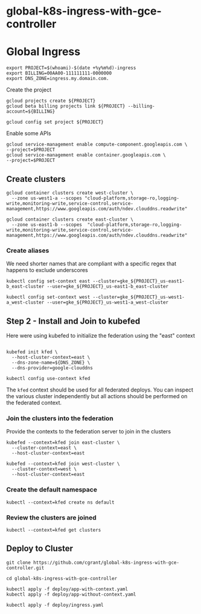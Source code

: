 # global-k8s-ingress-with-gce-controller


# Global Ingress

```
export PROJECT=$(whoami)-$(date +%y%m%d)-ingress
export BILLING=00AA00-111111111-0000000
export DNS_ZONE=ingress.my.domain.com.
```


Create the project
```
gcloud projects create ${PROJECT}
gcloud beta billing projects link ${PROJECT} --billing-account=${BILLING}

gcloud config set project ${PROJECT}
```

Enable some APIs
```
gcloud service-management enable compute-component.googleapis.com \
--project=$PROJECT
gcloud service-management enable container.googleapis.com \
--project=$PROJECT
```

## Create clusters

```
gcloud container clusters create west-cluster \
  --zone us-west1-a --scopes "cloud-platform,storage-ro,logging-write,monitoring-write,service-control,service-management,https://www.googleapis.com/auth/ndev.clouddns.readwrite"

gcloud container clusters create east-cluster \
  --zone us-east1-b --scopes  "cloud-platform,storage-ro,logging-write,monitoring-write,service-control,service-management,https://www.googleapis.com/auth/ndev.clouddns.readwrite"
```


### Create aliases
We need shorter names that are compliant with a specific regex that happens to exclude underscores

```
kubectl config set-context east --cluster=gke_${PROJECT}_us-east1-b_east-cluster --user=gke_${PROJECT}_us-east1-b_east-cluster

kubectl config set-context west --cluster=gke_${PROJECT}_us-west1-a_west-cluster --user=gke_${PROJECT}_us-west1-a_west-cluster

```

## Step 2 - Install and Join to kubefed
Here were using kubefed to initialize the federation using the "east" context
```

kubefed init kfed \
  --host-cluster-context=east \
  --dns-zone-name=${DNS_ZONE} \
  --dns-provider=google-clouddns

kubectl config use-context kfed
```

The `kfed` context should be used for all federated deploys.  You can inspect the various cluster independently but all actions should be performed on the federated context. 

### Join the clusters into the federation
Provide the contexts to the federation server to join in the clusters

```
kubefed --context=kfed join east-cluster \
  --cluster-context=east \
  --host-cluster-context=east

kubefed --context=kfed join west-cluster \
  --cluster-context=west \
  --host-cluster-context=east

```



### Create the default namespace
```
kubectl --context=kfed create ns default
```


### Review the clusters are joined
```
kubectl --context=kfed get clusters
```


## Deploy to Cluster

```
git clone https://github.com/cgrant/global-k8s-ingress-with-gce-controller.git

cd global-k8s-ingress-with-gce-controller

kubectl apply -f deploy/app-with-context.yaml
kubectl apply -f deploy/app-without-context.yaml

kubectl apply -f deploy/ingress.yaml

```